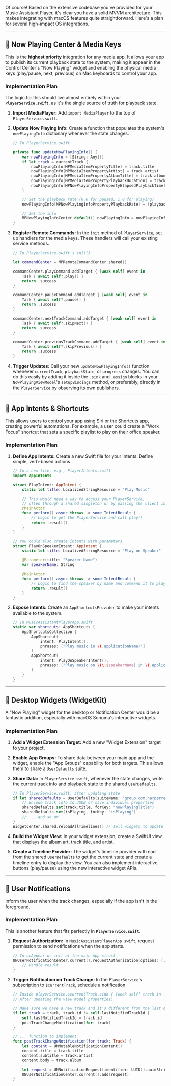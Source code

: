 Of course\! Based on the extensive codebase you've provided for your Music Assistant Player, it's clear you have a solid MVVM architecture. This makes integrating with macOS features quite straightforward. Here's a plan for several high-impact OS integrations.

-----

## 🎵 Now Playing Center & Media Keys

This is the **highest priority** integration for any media app. It allows your app to publish its current playback state to the system, making it appear in the Control Center's "Now Playing" widget and enabling the physical media keys (play/pause, next, previous) on Mac keyboards to control your app.

### Implementation Plan

The logic for this should live almost entirely within your **`PlayerService.swift`**, as it's the single source of truth for playback state.

1.  **Import MediaPlayer:** Add `import MediaPlayer` to the top of `PlayerService.swift`.

2.  **Update Now Playing Info:** Create a function that populates the system's `nowPlayingInfo` dictionary whenever the state changes.

    ```swift
    // In PlayerService.swift

    private func updateNowPlayingInfo() {
        var nowPlayingInfo = [String: Any]()
        if let track = currentTrack {
            nowPlayingInfo[MPMediaItemPropertyTitle] = track.title
            nowPlayingInfo[MPMediaItemPropertyArtist] = track.artist
            nowPlayingInfo[MPMediaItemPropertyAlbumTitle] = track.album
            nowPlayingInfo[MPMediaItemPropertyPlaybackDuration] = track.duration
            nowPlayingInfo[MPNowPlayingInfoPropertyElapsedPlaybackTime] = progress
        }

        // Set the playback rate (0.0 for paused, 1.0 for playing)
        nowPlayingInfo[MPNowPlayingInfoPropertyPlaybackRate] = (playbackState == .playing) ? 1.0 : 0.0

        // Set the info
        MPNowPlayingInfoCenter.default().nowPlayingInfo = nowPlayingInfo
    }
    ```

3.  **Register Remote Commands:** In the `init` method of `PlayerService`, set up handlers for the media keys. These handlers will call your existing service methods.

    ```swift
    // In PlayerService.swift's init()

    let commandCenter = MPRemoteCommandCenter.shared()

    commandCenter.playCommand.addTarget { [weak self] event in
        Task { await self?.play() }
        return .success
    }

    commandCenter.pauseCommand.addTarget { [weak self] event in
        Task { await self?.pause() }
        return .success
    }

    commandCenter.nextTrackCommand.addTarget { [weak self] event in
        Task { await self?.skipNext() }
        return .success
    }

    commandCenter.previousTrackCommand.addTarget { [weak self] event in
        Task { await self?.skipPrevious() }
        return .success
    }
    ```

4.  **Trigger Updates:** Call your new `updateNowPlayingInfo()` function whenever `currentTrack`, `playbackState`, or `progress` changes. You can do this easily by adding it inside the `.sink` and `.assign` blocks in your `NowPlayingViewModel`'s `setupBindings` method, or preferably, directly in the `PlayerService` by observing its own publishers.

-----

## 🚀 App Intents & Shortcuts

This allows users to control your app using Siri or the Shortcuts app, creating powerful automations. For example, a user could create a "Work Focus" shortcut that sets a specific playlist to play on their office speaker.

### Implementation Plan

1.  **Define App Intents:** Create a new Swift file for your intents. Define simple, verb-based actions.

    ```swift
    // In a new file, e.g., PlayerIntents.swift
    import AppIntents

    struct PlayIntent: AppIntent {
        static let title: LocalizedStringResource = "Play Music"

        // This would need a way to access your PlayerService,
        // often through a shared singleton or by passing the client info.
        @MainActor
        func perform() async throws -> some IntentResult {
            // Logic to get the PlayerService and call play()
            return .result()
        }
    }

    // You could also create intents with parameters
    struct PlayOnSpeakerIntent: AppIntent {
        static let title: LocalizedStringResource = "Play on Speaker"

        @Parameter(title: "Speaker Name")
        var speakerName: String

        @MainActor
        func perform() async throws -> some IntentResult {
            // Logic to find the speaker by name and command it to play
            return .result()
        }
    }
    ```

2.  **Expose Intents:** Create an `AppShortcutsProvider` to make your intents available to the system.

    ```swift
    // In MusicAssistantPlayerApp.swift
    static var shortcuts: AppShortcuts {
        AppShortcutsCollection {
            AppShortcut(
                intent: PlayIntent(),
                phrases: ["Play music in \(.applicationName)"]
            )
            AppShortcut(
                intent: PlayOnSpeakerIntent(),
                phrases: ["Play music on \(\.$speakerName) in \(.applicationName)"]
            )
        }
    }
    ```

-----

## 🧩 Desktop Widgets (WidgetKit)

A "Now Playing" widget for the desktop or Notification Center would be a fantastic addition, especially with macOS Sonoma's interactive widgets.

### Implementation Plan

1.  **Add a Widget Extension Target:** Add a new "Widget Extension" target to your project.

2.  **Enable App Groups:** To share data between your main app and the widget, enable the "App Groups" capability for both targets. This allows them to share a `UserDefaults` suite.

3.  **Share Data:** In `PlayerService.swift`, whenever the state changes, write the current track info and playback state to the shared `UserDefaults`.

    ```swift
    // In PlayerService.swift, after updating state
    if let sharedDefaults = UserDefaults(suiteName: "group.com.harperreed.musicassistantplayer") {
        // Encode track info to JSON or save individual properties
        sharedDefaults.set(track.title, forKey: "nowPlayingTitle")
        sharedDefaults.set(isPlaying, forKey: "isPlaying")
        // ... and so on
    }
    WidgetCenter.shared.reloadAllTimelines() // Tell widgets to update
    ```

4.  **Build the Widget View:** In your widget extension, create a SwiftUI view that displays the album art, track title, and artist.

5.  **Create a Timeline Provider:** The widget's timeline provider will read from the shared `UserDefaults` to get the current state and create a timeline entry to display the view. You can also implement interactive buttons (play/pause) using the new interactive widget APIs.

-----

## 🔔 User Notifications

Inform the user when the track changes, especially if the app isn't in the foreground.

### Implementation Plan

This is another feature that fits perfectly in **`PlayerService.swift`**.

1.  **Request Authorization:** In `MusicAssistantPlayerApp.swift`, request permission to send notifications when the app starts.

    ```swift
    // In onAppear or init of the main App struct
    UNUserNotificationCenter.current().requestAuthorization(options: [.alert, .sound]) { granted, error in
        // Handle result
    }
    ```

2.  **Trigger Notification on Track Change:** In the `PlayerService`'s subscription to `$currentTrack`, schedule a notification.

    ```swift
    // Inside playerService.$currentTrack.sink { [weak self] track in ... }
    // After updating the view model properties:

    // Make sure we have a new track and it's different from the last one shown
    if let track = track, track.id != self.lastNotifiedTrackId {
        self.lastNotifiedTrackId = track.id
        postTrackChangeNotification(for: track)
    }

    // ... function to implement
    func postTrackChangeNotification(for track: Track) {
        let content = UNMutableNotificationContent()
        content.title = track.title
        content.subtitle = track.artist
        content.body = track.album

        let request = UNNotificationRequest(identifier: UUID().uuidString, content: content, trigger: nil)
        UNUserNotificationCenter.current().add(request)
    }
    ```
